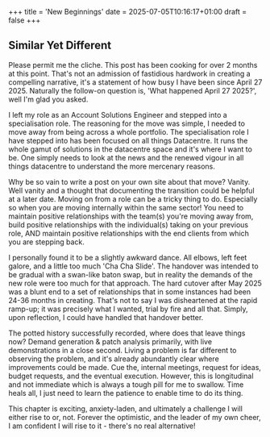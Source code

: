 +++
title = 'New Beginnings'
date = 2025-07-05T10:16:17+01:00
draft = false
+++
## Similar Yet Different ##

Please permit me the cliche. This post has been cooking for over 2 months at this point. That's not an admission of fastidious hardwork in creating a compelling narrative, it's a statement of how busy I have been since April 27 2025. Naturally the follow-on question is, 'What happened April 27 2025?', well I'm glad you asked.

I left my role as an Account Solutions Engineer and stepped into a specialisation role. The reasoning for the move was simple, I needed to move away from being across a whole portfolio. The specialisation role I have stepped into has been focused on all things Datacentre. It runs the whole gamut of solutions in the datacentre space and it's where I want to be. One simply needs to look at the news and the renewed vigour in all things datacentre to understand the more mercenary reasons.

Why be so vain to write a post on your own site about that move? Vanity. Well vanity and a thought that documenting the transition could be helpful at a later date. Moving on from a role can be a tricky thing to do. Especially so when you are moving internally within the same sector! You need to maintain positive relationships with the team(s) you're moving away from, build positive relationships with the individual(s) taking on your previous role, AND maintain positive relationships with the end clients from which you are stepping back.

I personally found it to be a slightly awkward dance. All elbows, left feet galore, and a little too much 'Cha Cha Slide'. The handover was intended to be gradual with a swan-like baton swap, but in reality the demands of the new role were too much for that approach. The hard cutover after May 2025 was a blunt end to a set of relationships that in some instances had been 24-36 months in creating. That's not to say I was disheartened at the rapid ramp-up; it was precisely what I wanted, trial by fire and all that. Simply, upon reflection, I could have handled that handover better.

The potted history successfully recorded, where does that leave things now? Demand generation & patch analysis primarily, with live demonstrations in a close second. Living a problem is far different to observing the problem, and it's already abundantly clear where improvements could be made. Cue the, internal meetings, request for ideas, budget requests, and the eventual execution. However, this is longitudinal and not immediate which is always a tough pill for me to swallow. Time heals all, I just need to learn the patience to enable time to do its thing.

This chapter is exciting, anxiety-laden, and ultimately a challenge I will either rise to or, not. Forever the optimistic, and the leader of my own cheer, I am confident I will rise to it - there's no real alternative!
